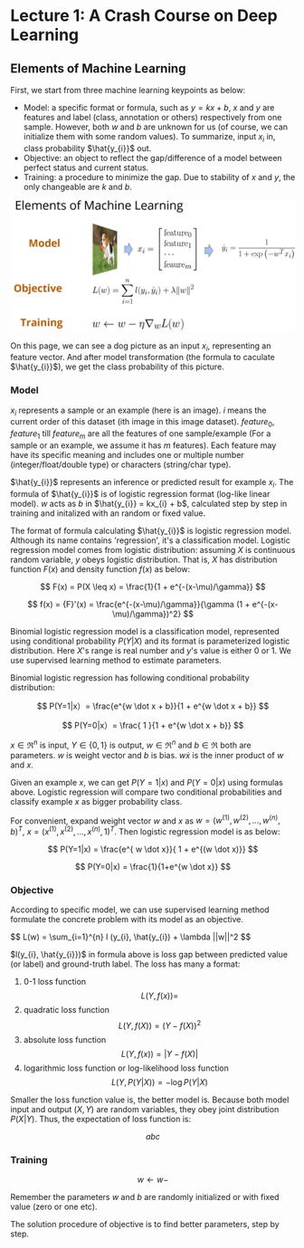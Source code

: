 # Lecture 1: A Crash Course on Deep Learning

## Elements of Machine Learning

First, we start from three machine learning keypoints as below:

- Model: a specific format or formula, such as $y=kx+b$, $x$ and $y$ are features and label (class, annotation or others) respectively from one sample. However, both $w$ and $b$ are unknown for us (of course, we can initialize them with some random values). To summarize, input $x_{i}$ in, class probability $\hat{y_{i}}$ out.
- Objective: an object to reflect the gap/difference of a model between perfect status and current status.
- Training: a procedure to minimize the gap. Due to stability of $x$ and $y$, the only changeable are $k$ and $b$.

![](./img/elements-of-ml.png)

On this page, we can see a dog picture as an input $x_{i}$, representing an feature vector. And after model transformation (the formula to caculate $\hat{y_{i}}$), we get the class probability of this picture.

### Model

$x_{i}$ represents a sample or an example (here is an image). $i$ means the current order of this dataset (ith image in this image dataset). $feature_{0}$, $feature_{1}$ till $feature_{m}$ are all the features of one sample/example (For a sample or an example, we assume it has $m$ features). Each feature may have its specific meaning and includes one or multiple number (integer/float/double type) or characters (string/char type).

$\hat{y_{i}}$ represents an inference or predicted result for example $x_{i}$. The formula of $\hat{y_{i}}$ is of logistic regression format (log-like linear model). $w$ acts as $b$ in $\hat{y_{i}} = kx_{i} + b$, calculated step by step in training and initalized with an random or fixed value.

The format of formula calculating $\hat{y_{i}}$ is logistic regression model. Although its name contains 'regression', it's a classification model. Logistic regression model comes from logistic distribution: assuming $X$ is continuous random variable, $y$ obeys logistic distribution. That is, $X$ has distribution function $F(x)$ and density function $f(x)$ as below: 

$$
F(x) = P(X \leq x) = \frac{1}{1 + e^{-(x-\mu)/\gamma}}
$$

$$
f(x) = {F}'(x) = \frac{e^{-(x-\mu)/\gamma}}{\gamma (1 + e^{-(x-\mu)/\gamma})^2}
$$

Binomial logistic regression model is a classification model, represented using conditional probability $P(Y|X)$ and its format is parameterized logistic distribution. Here $X$'s range is real number and $y$'s value is either $0$ or $1$. We use supervised learning method to estimate parameters.

Binomial logistic regression has following conditional probability distribution:

$$
P(Y=1|x）= \frac{e^{w \dot x + b}}{1 + e^{w \dot x + b}}
$$

$$
P(Y=0|x）= \frac{ 1 }{1 + e^{w \dot x + b}}
$$

$x \in {\Re}^{n}$ is input, $Y \in \{0,1\}$ is output, $w \in {\Re}^{n}$ and $b \in \Re$ both are parameters. $w$ is weight vector and $b$ is bias. $w \dot x$ is the inner product of $w$ and $x$.

Given an example $x$, we can get $P(Y=1|x)$ and $P(Y=0|x)$ using formulas above. Logistic regression will compare two conditional probabilities and classify example $x$ as bigger probability class.

For convenient, expand weight vector $w$ and $x$ as $w = (w^{(1)}, w^{(2)}, ..., w^{(n)}, b)^T$, $x = (x^{(1)}, x^{(2)}, ..., x^{(n)}, 1)^T$. Then logistic regression model is as below:

$$
P(Y=1|x) = \frac{e^{ w \dot x}}{ 1 + e^{(w \dot x)}}
$$

$$
P(Y=0|x) = \frac{1}{1+e^{w \dot x}}
$$

### Objective

According to specific model, we can use supervised learning method formulate the concrete problem with its model as an objective.

$$
L(w) = \sum_{i=1}^{n} l (y_{i}, \hat{y_{i}) + \lambda ||w||^2
$$

$l(y_{i}, \hat{y_{i}})$ in formula above is loss gap between predicted value (or label) and ground-truth label. The loss has many a format:

1. 0-1 loss function
$$
L(Y, f(x)) = 
$$
2. quadratic loss function
$$
L(Y, f(X)) = (Y - f(X))^2
$$
3. absolute loss function
$$
L(Y, f(x)) = |Y - f(X)|
$$
4. logarithmic loss function or log-likelihood loss function
$$
L(Y, P(Y|X)) = -\log{P(Y|X)}
$$

Smaller the loss function value is, the better model is. Because both model input and output $(X,Y)$ are random variables, they obey joint distribution $P(X|Y)$. Thus, the expectation of loss function is:

$$
abc
$$

### Training

$$
w \leftarrow w - 
$$

Remember the parameters $w$ and $b$ are randomly initialized or with fixed value (zero or one etc).

The solution procedure of objective is to find better parameters, step by step.
